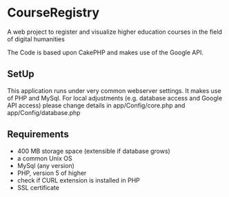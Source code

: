 # CourseRegistry
A web project to register and visualize higher education courses in the field of digital humanities

The Code is based upon CakePHP and makes use of the Google API.


## SetUp
This application runs under very common webserver settings. It makes use of PHP and MySql.
For local adjustments (e.g. database access and Google API access) please change details in app/Config/core.php and app/Config/database.php
## Requirements
* 400 MB storage space (extensible if database grows)
* a common Unix OS
* MySql (any version)
* PHP, version 5 of higher
* check if CURL extension is installed in PHP
* SSL certificate


